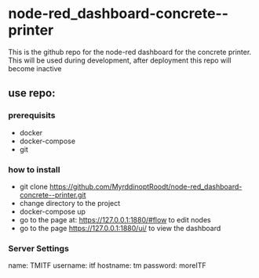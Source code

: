 # node-red_dashboard-concrete--printer
This is the github repo for the node-red dashboard for the concrete printer.
This will be used during development, after deployment this repo will become inactive

## use repo:
### prerequisits
* docker
* docker-compose
* git
### how to install
* git clone https://github.com/MyrddinoptRoodt/node-red_dashboard-concrete--printer.git
* change directory to the project
* docker-compose up
* go to the page at: https://127.0.0.1:1880/#flow to edit nodes
* go to the page https://127.0.0.1:1880/ui/ to view the dashboard 

### Server Settings
name: TMITF
username: itf
hostname: tm
password: moreITF
